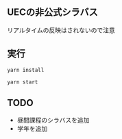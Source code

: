 ## UECの非公式シラバス

リアルタイムの反映はされないので注意

## 実行
`yarn install`

`yarn start`

## TODO
- 昼間課程のシラバスを追加
- 学年を追加
